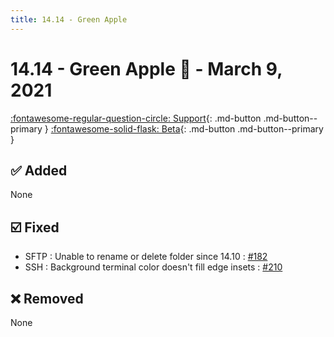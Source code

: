 ```yaml
---
title: 14.14 - Green Apple
---
```

# 14.14 - Green Apple :green_apple: - March 9, 2021

[:fontawesome-regular-question-circle: Support](/support/){: .md-button .md-button--primary }
[:fontawesome-solid-flask: Beta](/documentation/becoming-external-tester/){: .md-button .md-button--primary }

## :white_check_mark: Added
None

## :ballot_box_with_check: Fixed
* SFTP : Unable to rename or delete folder since 14.10 : [#182](https://github.com/isontheline/pro.webssh.net/issues/182)
* SSH : Background terminal color doesn't fill edge insets : [#210](https://github.com/isontheline/pro.webssh.net/issues/210)


## :x: Removed
None
